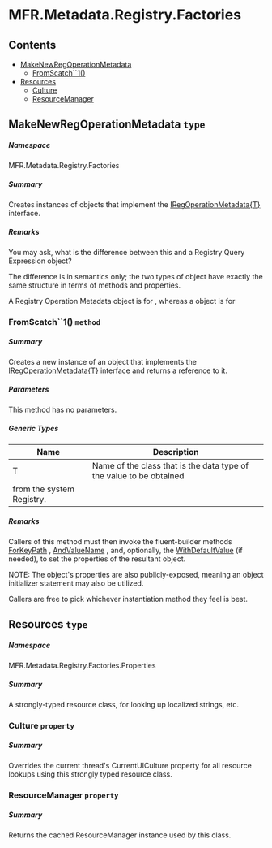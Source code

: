 <a name='assembly'></a>
# MFR.Metadata.Registry.Factories

## Contents

- [MakeNewRegOperationMetadata](#T-MFR-Metadata-Registry-Factories-MakeNewRegOperationMetadata 'MFR.Metadata.Registry.Factories.MakeNewRegOperationMetadata')
  - [FromScatch\`\`1()](#M-MFR-Metadata-Registry-Factories-MakeNewRegOperationMetadata-FromScatch``1 'MFR.Metadata.Registry.Factories.MakeNewRegOperationMetadata.FromScatch``1')
- [Resources](#T-MFR-Metadata-Registry-Factories-Properties-Resources 'MFR.Metadata.Registry.Factories.Properties.Resources')
  - [Culture](#P-MFR-Metadata-Registry-Factories-Properties-Resources-Culture 'MFR.Metadata.Registry.Factories.Properties.Resources.Culture')
  - [ResourceManager](#P-MFR-Metadata-Registry-Factories-Properties-Resources-ResourceManager 'MFR.Metadata.Registry.Factories.Properties.Resources.ResourceManager')

<a name='T-MFR-Metadata-Registry-Factories-MakeNewRegOperationMetadata'></a>
## MakeNewRegOperationMetadata `type`

##### Namespace

MFR.Metadata.Registry.Factories

##### Summary

Creates instances of objects that implement the
[IRegOperationMetadata{T}](#T-MFR-IRegOperationMetadata{T} 'MFR.IRegOperationMetadata{T}')
interface.

##### Remarks

You may ask, what is the difference between this and a Registry Query
Expression object?



The difference is in semantics only; the two types of object have exactly the
same structure in terms of methods and properties.



A Registry Operation Metadata object is for
, whereas a
object is for

<a name='M-MFR-Metadata-Registry-Factories-MakeNewRegOperationMetadata-FromScatch``1'></a>
### FromScatch\`\`1() `method`

##### Summary

Creates a new instance of an object that implements the
[IRegOperationMetadata{T}](#T-MFR-IRegOperationMetadata{T} 'MFR.IRegOperationMetadata{T}')
interface
and returns a reference to it.

##### Parameters

This method has no parameters.

##### Generic Types

| Name | Description |
| ---- | ----------- |
| T | Name of the class that is the data type of the value to be obtained
from the system Registry. |

##### Remarks

Callers of this method must then invoke the fluent-builder methods
[ForKeyPath](#M-MFR-IRegOperationMetadata-ForKeyPath 'MFR.IRegOperationMetadata.ForKeyPath')
,
[AndValueName](#M-MFR-IRegOperationMetadata-AndValueName 'MFR.IRegOperationMetadata.AndValueName')
, and, optionally, the
[WithDefaultValue](#M-MFR-IRegOperationMetadata-WithDefaultValue 'MFR.IRegOperationMetadata.WithDefaultValue')
(if needed), to set the properties of the resultant object.



NOTE: The object's properties are also publicly-exposed, meaning an
object initializer statement may also be utilized.



Callers are free to pick whichever instantiation method they feel is best.

<a name='T-MFR-Metadata-Registry-Factories-Properties-Resources'></a>
## Resources `type`

##### Namespace

MFR.Metadata.Registry.Factories.Properties

##### Summary

A strongly-typed resource class, for looking up localized strings, etc.

<a name='P-MFR-Metadata-Registry-Factories-Properties-Resources-Culture'></a>
### Culture `property`

##### Summary

Overrides the current thread's CurrentUICulture property for all
  resource lookups using this strongly typed resource class.

<a name='P-MFR-Metadata-Registry-Factories-Properties-Resources-ResourceManager'></a>
### ResourceManager `property`

##### Summary

Returns the cached ResourceManager instance used by this class.
